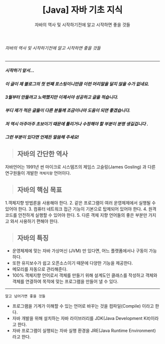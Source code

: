 ﻿---
layout: post  
title: "[Java] 자바 기초 지식"  
subtitle: "자바의 역사 및 시작하기전에 알고 시작하면 좋을 것들"  
categories: dev
tags: java,java start
comments: true
---
###### 자바의 역사 및 시작하기전에 알고 시작하면 좋을 것들
---



##### 시작하기 앞서...
##### 이 글이 제 블로그의 첫 번째  포스팅이니만큼 이런 머리말을 달지 않을 수가 없네요.
#####  3월부터 만들려고 노력했지만 이제서야 성공하고 글을 적습니다. 
##### 부디 제가 적은 글들이 다른 분들께 조금이나마 도움이 되면 좋겠습니다. 
##### 저 역시 아주아주 초보이기 때문에 틀리거나 수정해야 할 부분이 분명 생길겁니다 . 
##### 그런 부분이 있다면 언제든 말씀해 주세요!



 >## 자바의 간단한 역사 

자바언어는 1991년 썬 마이크로 시스템즈의 제임스 고슬링(James Gosling) 과 다른 연구원들이 개발한 `객체지향` 언어이다.


>## 자바의 핵심 목표


1.객체지향 방법론을 사용해야 한다.
2. 같은 프로그램이 여러 운영체제에서 실행될 수 있어야 한다.
3. 컴퓨터 네트워크 접근 기능이 기본으로 탑제되어 있어야 한다.
4. 원격 코드를 안전하게 실행할 수 있어야 한다.
5. 다른 객체 지향 언어들의 좋은 부분만 가지고 와서 사용하기 편해야 한다.


>## 자바의 특징
- 운영체제에 맞는 자바 가상머신 (JVM) 만 있다면, 어느 플랫폼에서나 구동이 가능하다.
- 또한 유지보수가 쉽고 오픈소스이기 때문에 다양한 기능을 제공한다.
- 메모리를 자동으로 관리해준다.
- 100% 객체지향 언어로서 객체를 만들기 위해 설계도인 클래스를 작성하고 객체와 객체를 연결하여 목적에 맞는 프로그램을 만들어 낼 수 있다.   



* * *
	알고 넘어가면 좋을 것들
	
* 프로그램을 기계가 이해할 수 있는 언어로 바꾸는 것을 컴파일(Compile) 이라고 한다.
* 자바 개발을 위해 설치하는 자바 라이브러리를 JDK(Java Development Kit)이라고 한다.
* 자바 프로그램이 실행되는 자바 실행 환경을 JRE(Java Runtime Environment) 라고 한다.



